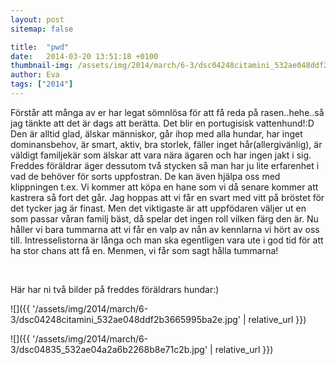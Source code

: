 ```yaml
---
layout: post
sitemap: false

title:  "pwd"
date:   2014-03-20 13:51:18 +0100
thumbnail-img: /assets/img/2014/march/6-3/dsc04248citamini_532ae048ddf2b3665995ba2e.jpg
author: Eva
tags: ["2014"]
---
```


Förstår att många av er har legat sömnlösa för att få reda på rasen..hehe..så jag tänkte att det är dags att berätta. Det blir en portugisisk vattenhund!:D Den är alltid glad, älskar människor, går ihop med alla hundar, har inget dominansbehov, är smart, aktiv, bra storlek, fäller inget hår(allergivänlig), är väldigt familjekär som älskar att vara nära ägaren och har ingen jakt i sig. Freddes föräldrar äger dessutom två stycken så man har ju lite erfarenhet i vad de behöver för sorts uppfostran. De kan även hjälpa oss med klippningen t.ex. Vi kommer att köpa en hane som vi då senare kommer att kastrera så fort det går. Jag hoppas att vi får en svart med vitt på bröstet för det tycker jag är finast. Men det viktigaste är att uppfödaren väljer ut en som passar våran familj bäst, då spelar det ingen roll vilken färg den är. Nu håller vi bara tummarna att vi får en valp av nån av kennlarna vi hört av oss till. Intresselistorna är långa och man ska egentligen vara ute i god tid för att ha stor chans att få en. Menmen, vi får som sagt hålla tummarna!




 




Här har ni två bilder på freddes föräldrars hundar:)

![]({{ '/assets/img/2014/march/6-3/dsc04248citamini_532ae048ddf2b3665995ba2e.jpg'  | relative_url }})

![]({{ '/assets/img/2014/march/6-3/dsc04835_532ae04a2a6b2268b8e71c2b.jpg'  | relative_url }})


